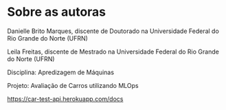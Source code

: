 # Sobre as autoras
Danielle Brito Marques, discente de Doutorado na Universidade Federal do Rio Grande do Norte (UFRN)

Leila Freitas, discente de Mestrado na Universidade Federal do Rio Grande do Norte (UFRN)

Disciplina: Apredizagem de Máquinas

Projeto: Avaliação de Carros utilizando MLOps

https://car-test-api.herokuapp.com/docs
